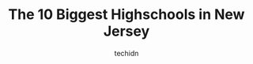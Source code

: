 ---
layout: ampstory
image: https://i0.wp.com/paketmu.com/wp-content/uploads/2023/06/gloucester-city-high-school-0-in-new-jersey-1686366331.jpeg?resize=640,853
author: techidn
featured: false
description: Explore the diverse Highschool scene in New Jersey, home to an incredible selection of 10 establishments catering to every taste. Whether youre in search of iconic favorites or undiscovered
title: The 10 Biggest Highschools in New Jersey
cover:
   title: The 10 Biggest Highschools in New Jersey
   subtitle: RICKPATE
   background: https://paketmu.com/wp-content/uploads/2023/06/gloucester-city-high-school-0-in-new-jersey-1686366331.jpeg

pages: 
 - layout: thirds
   top: <h1>#1 William L Dickinson High School</h1>
   bottom: "<p>As a former student I have to say this school is the worst. I have friends that still go there and theyre failing miserably, some of the teachers are great, but MOST of </p>"
   background: https://paketmu.com/wp-content/uploads/2023/06/gloucester-city-high-school-1-in-new-jersey-1686366331.jpeg
   backgroundblur: true
 - layout: thirds
   top: <h1>#2 Union City High School</h1>
   bottom: "<p>I went to school there its fun and gives you a real high school experience ull remember forever be careful with crowded stairs</p>"
   background: https://paketmu.com/wp-content/uploads/2023/06/gloucester-city-high-school-2-in-new-jersey-1686366333.jpeg
   cta:
      link: https://paketmu.com/the-10-biggest-highschools-in-new-jersey/
      text: The 10 Biggest Highschools in New Jersey
 - layout: thirds
   top: <h1>#3 Clifton High School</h1>
   bottom: "<p>Ever since mr orlando took over the school, chs was so much better. The mustang spirit was back. Teachers are really nice and helpful, obviously theres a few who are not </p>"
   background: https://paketmu.com/wp-content/uploads/2023/06/gloucester-city-high-school-3-in-new-jersey-1686366334.jpeg
   cta:
      link: https://paketmu.com/the-10-biggest-highschools-in-new-jersey/
      text: The 10 Biggest Highschools in New Jersey
 - layout: thirds
   top: <h1>#4 Bayonne High School</h1>
   bottom: "<p>669 Avenue A, Bayonne, NJ 07002, United States</p>"
   background: https://images.unsplash.com/photo-1567095761054-7a02e69e5c43?ixlib=rb-4.0.3&ixid=MnwxMjA3fDB8MHxwaG90by1wYWdlfHx8fGVufDB8fHx8&auto=format&fit=crop&w=640&h=853&q=80
   cta:
      link: https://paketmu.com/the-10-biggest-highschools-in-new-jersey/
      text: The 10 Biggest Highschools in New Jersey
 - layout: thirds
   top: <h1>#5 New Brunswick High School</h1>
   bottom: "<p>1000 Somerset St, New Brunswick, NJ 08901, United States</p>"
   background: https://images.unsplash.com/photo-1620421680010-0766ff230392?ixlib=rb-4.0.3&ixid=MnwxMjA3fDB8MHxwaG90by1wYWdlfHx8fGVufDB8fHx8&auto=format&fit=crop&w=640&h=853&q=80
   cta:
      link: https://paketmu.com/the-10-biggest-highschools-in-new-jersey/
      text: The 10 Biggest Highschools in New Jersey
 - layout: thirds
   top: <h1>#6 John F. Kennedy Memorial High School</h1>
   bottom: "<p>200 Washington Ave, Iselin, NJ 08830, United States</p>"
   background: https://images.unsplash.com/photo-1615749413727-825b59a857b5?ixlib=rb-4.0.3&ixid=MnwxMjA3fDB8MHxwaG90by1wYWdlfHx8fGVufDB8fHx8&auto=format&fit=crop&w=640&h=853&q=80
   cta:
      link: https://paketmu.com/the-10-biggest-highschools-in-new-jersey/
      text: The 10 Biggest Highschools in New Jersey
 - layout: thirds
   top: <h1>#7 Princeton High School</h1>
   bottom: "<p>151 Moore St, Princeton, NJ 08540, United States</p>"
   background: https://images.unsplash.com/photo-1602536052359-ef94c21c5948?ixlib=rb-4.0.3&ixid=MnwxMjA3fDB8MHxwaG90by1wYWdlfHx8fGVufDB8fHx8&auto=format&fit=crop&w=640&h=853&q=80
   cta:
      link: https://paketmu.com/the-10-biggest-highschools-in-new-jersey/
      text: The 10 Biggest Highschools in New Jersey
 - layout: thirds
   middle: Continue reading...
   background: https://images.unsplash.com/photo-1591393223703-56fe1347ac62?ixlib=rb-4.0.3&ixid=MnwxMjA3fDB8MHxwaG90by1wYWdlfHx8fGVufDB8fHx8&auto=format&fit=crop&w=640&h=853&q=80
   cta:
      link: https://paketmu.com/the-10-biggest-highschools-in-new-jersey/
      text: The 10 Biggest Highschools in New Jersey
      
---
